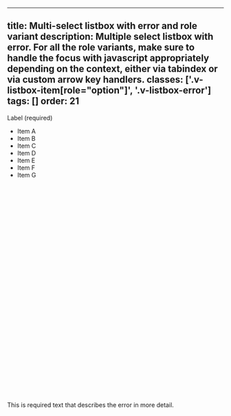 <!--
 *              Copyright (c) 2025 Visa, Inc.
 *
 * Licensed under the Apache License, Version 2.0 (the "License");
 * you may not use this file except in compliance with the License.
 * You may obtain a copy of the License at
 *
 *         http://www.apache.org/licenses/LICENSE-2.0
 *
 * Unless required by applicable law or agreed to in writing, software
 * distributed under the License is distributed on an "AS IS" BASIS,
 * WITHOUT WARRANTIES OR CONDITIONS OF ANY KIND, either express or implied.
 * See the License for the specific language governing permissions and
 * limitations under the License.
 *
 -->
---
title: Multi-select listbox with error and role variant
description: Multiple select listbox with error. For all the role variants, make sure to handle the focus with javascript appropriately depending on the context, either via tabindex or via custom arrow key handlers. 
classes: ['.v-listbox-item[role="option"]', '.v-listbox-error']
tags: []
order: 21
---

<label class="v-label" for="multi-select-error-listbox-2" id="multi-select-error-listbox-label-2">
  Label (required)
</label>
<div class="v-listbox-container v-listbox-error">
  <ul aria-describedby="multi-select-error-listbox-message-2" aria-labelledby="multi-select-error-listbox-label-2" class="v-listbox v-listbox-scroll v-listbox-multiselect" id="multi-select-error-listbox-2" role="listbox">
    <li aria-invalid="true" aria-selected="false" class="v-listbox-item" role="option">
      <span class="v-checkbox">
      </span>
      Item A
    </li>
    <li aria-invalid="true" aria-selected="false" class="v-listbox-item" role="option">
      <span class="v-checkbox">
      </span>
      Item B
    </li>
    <li aria-invalid="true" aria-selected="false" class="v-listbox-item" role="option">
      <span class="v-checkbox">
      </span>
      Item C
    </li>
    <li aria-invalid="true" aria-selected="false" class="v-listbox-item" role="option">
      <span class="v-checkbox">
      </span>
      Item D
    </li>
    <li aria-invalid="true" aria-selected="false" class="v-listbox-item" role="option">
      <span class="v-checkbox">
      </span>
      Item E
    </li>
    <li aria-invalid="true" aria-selected="false" class="v-listbox-item" role="option">
      <span class="v-checkbox">
      </span>
      Item F
    </li>
    <li aria-invalid="true" aria-selected="false" class="v-listbox-item" role="option">
      <span class="v-checkbox">
      </span>
      Item G
    </li>
  </ul>
</div>
<div class="v-input-message" id="multi-select-error-listbox-message-2">
  <svg aria-hidden="true" class="v-icon v-icon-visa v-icon-tiny" focusable="false" viewbox="0 0 16 16">
    <use href="#visa-error-tiny">
    </use>
  </svg>
  This is required text that describes the error in more detail.
</div>
